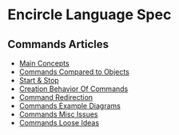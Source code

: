 Encircle Language Spec
======================

Commands Articles
-----------------

- [Main Concepts](commands-main-concepts.md)
- [Commands Compared to Objects](commands-compared-to-objects.md)
- [Start & Stop](start-and-stop.md)
- [Creation Behavior Of Commands](creation-behavior-of-commands.md)
- [Command Redirection](command-redirection.md)
- [Commands Example Diagrams](commands-example-diagrams.md)
- [Commands Misc Issues](commands-misc-issues.md)
- [Commands Loose Ideas](commands-loose-ideas.md)